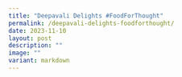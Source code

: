 ```yaml
---
title: "Deepavali Delights #FoodForThought"
permalink: /deepavali-delights-foodforthought/
date: 2023-11-10
layout: post
description: ""
image: ""
variant: markdown
---
```

